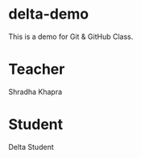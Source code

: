 # delta-demo
This is a demo for Git &amp; GitHub Class.

# Teacher
Shradha Khapra

# Student
Delta Student